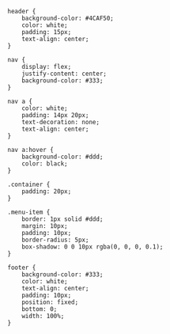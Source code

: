     header {
        background-color: #4CAF50;
        color: white;
        padding: 15px;
        text-align: center;
    }

    nav {
        display: flex;
        justify-content: center;
        background-color: #333;
    }

    nav a {
        color: white;
        padding: 14px 20px;
        text-decoration: none;
        text-align: center;
    }

    nav a:hover {
        background-color: #ddd;
        color: black;
    }

    .container {
        padding: 20px;
    }

    .menu-item {
        border: 1px solid #ddd;
        margin: 10px;
        padding: 10px;
        border-radius: 5px;
        box-shadow: 0 0 10px rgba(0, 0, 0, 0.1);
    }

    footer {
        background-color: #333;
        color: white;
        text-align: center;
        padding: 10px;
        position: fixed;
        bottom: 0;
        width: 100%;
    }
</style>
